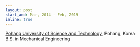 ```yaml
---
layout: post
start_and: Mar, 2014 - Feb, 2019
inline: true
---
```


[Pohang University of Science and Technology](https://postech.ac.kr/eng/), Pohang, Korea \
B.S. in Mechanical Engineering